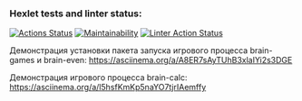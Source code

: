 ### Hexlet tests and linter status:
[![Actions Status](https://github.com/bbngpw/frontend-project-lvl1/workflows/hexlet-check/badge.svg)](https://github.com/bbngpw/frontend-project-lvl1/actions)
[![Maintainability](https://api.codeclimate.com/v1/badges/2556c278ed9e09891498/maintainability)](https://codeclimate.com/github/bbngpw/frontend-project-lvl1/maintainability)
[![Linter Action Status](https://github.com/bbngpw/frontend-project-lvl1/actions/workflows/run-eslint.yml/badge.svg)](https://github.com/bbngpw/frontend-project-lvl1/actions)

Демонстрация установки пакета запуска игрового процесса brain-games и brain-even: https://asciinema.org/a/A8ER7sAyTUhB3xlaIYi2s3DGE

Демонстрация игрового процесса brain-calc: https://asciinema.org/a/l5hsfKmKp5naYO7tjrIAemffy
